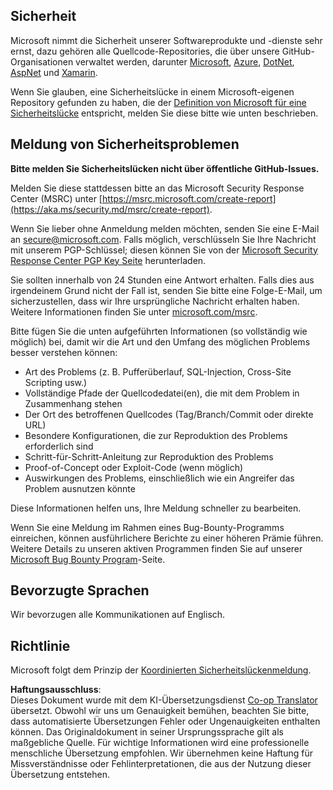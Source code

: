 <!--
CO_OP_TRANSLATOR_METADATA:
{
  "original_hash": "57f14126c1c6add76b3aef3844dfe4e3",
  "translation_date": "2025-07-13T15:02:35+00:00",
  "source_file": "SECURITY.md",
  "language_code": "de"
}
-->
## Sicherheit

Microsoft nimmt die Sicherheit unserer Softwareprodukte und -dienste sehr ernst, dazu gehören alle Quellcode-Repositories, die über unsere GitHub-Organisationen verwaltet werden, darunter [Microsoft](https://github.com/Microsoft), [Azure](https://github.com/Azure), [DotNet](https://github.com/dotnet), [AspNet](https://github.com/aspnet) und [Xamarin](https://github.com/xamarin).

Wenn Sie glauben, eine Sicherheitslücke in einem Microsoft-eigenen Repository gefunden zu haben, die der [Definition von Microsoft für eine Sicherheitslücke](https://aka.ms/security.md/definition) entspricht, melden Sie diese bitte wie unten beschrieben.

## Meldung von Sicherheitsproblemen

**Bitte melden Sie Sicherheitslücken nicht über öffentliche GitHub-Issues.**

Melden Sie diese stattdessen bitte an das Microsoft Security Response Center (MSRC) unter [https://msrc.microsoft.com/create-report](https://aka.ms/security.md/msrc/create-report).

Wenn Sie lieber ohne Anmeldung melden möchten, senden Sie eine E-Mail an [secure@microsoft.com](mailto:secure@microsoft.com). Falls möglich, verschlüsseln Sie Ihre Nachricht mit unserem PGP-Schlüssel; diesen können Sie von der [Microsoft Security Response Center PGP Key Seite](https://aka.ms/security.md/msrc/pgp) herunterladen.

Sie sollten innerhalb von 24 Stunden eine Antwort erhalten. Falls dies aus irgendeinem Grund nicht der Fall ist, senden Sie bitte eine Folge-E-Mail, um sicherzustellen, dass wir Ihre ursprüngliche Nachricht erhalten haben. Weitere Informationen finden Sie unter [microsoft.com/msrc](https://www.microsoft.com/msrc).

Bitte fügen Sie die unten aufgeführten Informationen (so vollständig wie möglich) bei, damit wir die Art und den Umfang des möglichen Problems besser verstehen können:

  * Art des Problems (z. B. Pufferüberlauf, SQL-Injection, Cross-Site Scripting usw.)
  * Vollständige Pfade der Quellcodedatei(en), die mit dem Problem in Zusammenhang stehen
  * Der Ort des betroffenen Quellcodes (Tag/Branch/Commit oder direkte URL)
  * Besondere Konfigurationen, die zur Reproduktion des Problems erforderlich sind
  * Schritt-für-Schritt-Anleitung zur Reproduktion des Problems
  * Proof-of-Concept oder Exploit-Code (wenn möglich)
  * Auswirkungen des Problems, einschließlich wie ein Angreifer das Problem ausnutzen könnte

Diese Informationen helfen uns, Ihre Meldung schneller zu bearbeiten.

Wenn Sie eine Meldung im Rahmen eines Bug-Bounty-Programms einreichen, können ausführlichere Berichte zu einer höheren Prämie führen. Weitere Details zu unseren aktiven Programmen finden Sie auf unserer [Microsoft Bug Bounty Program](https://aka.ms/security.md/msrc/bounty)-Seite.

## Bevorzugte Sprachen

Wir bevorzugen alle Kommunikationen auf Englisch.

## Richtlinie

Microsoft folgt dem Prinzip der [Koordinierten Sicherheitslückenmeldung](https://aka.ms/security.md/cvd).

**Haftungsausschluss**:  
Dieses Dokument wurde mit dem KI-Übersetzungsdienst [Co-op Translator](https://github.com/Azure/co-op-translator) übersetzt. Obwohl wir uns um Genauigkeit bemühen, beachten Sie bitte, dass automatisierte Übersetzungen Fehler oder Ungenauigkeiten enthalten können. Das Originaldokument in seiner Ursprungssprache gilt als maßgebliche Quelle. Für wichtige Informationen wird eine professionelle menschliche Übersetzung empfohlen. Wir übernehmen keine Haftung für Missverständnisse oder Fehlinterpretationen, die aus der Nutzung dieser Übersetzung entstehen.